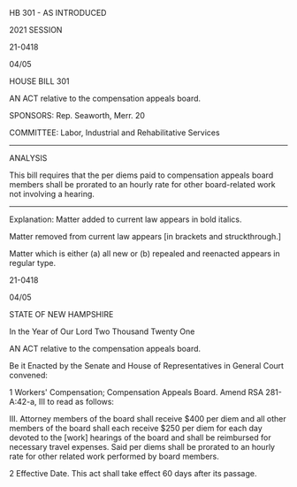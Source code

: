  HB 301 - AS INTRODUCED

 

 

2021 SESSION

 21-0418

 04/05

 

HOUSE BILL 301

 

AN ACT relative to the compensation appeals board.

 

SPONSORS: Rep. Seaworth, Merr. 20

 

COMMITTEE: Labor, Industrial and Rehabilitative Services

 

-----------------------------------------------------------------

 

ANALYSIS

 

 This bill requires that the per diems paid to compensation appeals board members shall be prorated to an hourly rate for other board-related work not involving a hearing.

 

- - - - - - - - - - - - - - - - - - - - - - - - - - - - - - - - - - - - - - - - - - - - - - - - - - - - - - - - - - - - - - - - - - - - - - - - - - - 

 

Explanation: Matter added to current law appears in bold italics.

 Matter removed from current law appears [in brackets and struckthrough.]

 Matter which is either (a) all new or (b) repealed and reenacted appears in regular type.

 21-0418

 04/05

 

STATE OF NEW HAMPSHIRE

 

In the Year of Our Lord Two Thousand Twenty One

 

AN ACT relative to the compensation appeals board.

 

Be it Enacted by the Senate and House of Representatives in General Court convened:

 

 1 Workers' Compensation; Compensation Appeals Board. Amend RSA 281-A:42-a, III to read as follows:

 III. Attorney members of the board shall receive $400 per diem and all other members of the board shall each receive $250 per diem for each day devoted to the [work] hearings of the board and shall be reimbursed for necessary travel expenses. Said per diems shall be prorated to an hourly rate for other related work performed by board members.

 2 Effective Date. This act shall take effect 60 days after its passage.

